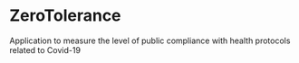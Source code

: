 # ZeroTolerance
Application to measure the level of public compliance with health protocols related to Covid-19
